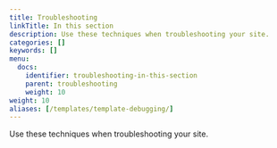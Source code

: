 ```yaml
---
title: Troubleshooting
linkTitle: In this section
description: Use these techniques when troubleshooting your site.
categories: []
keywords: []
menu:
  docs:
    identifier: troubleshooting-in-this-section
    parent: troubleshooting
    weight: 10
weight: 10
aliases: [/templates/template-debugging/]
---
```


Use these techniques when troubleshooting your site.
